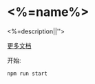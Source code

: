 # <%=name%>

<%=description||''>

[更多文档](https://www.kne-union.top/#/components)

开始:

```shell
npm run start
```
